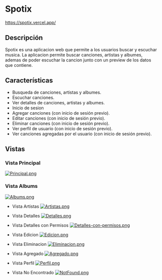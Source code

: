 # Spotix

https://spotix.vercel.app/

## Descripción

Spotix es una aplicacion web que permite a los usuarios buscar y escuchar musica. La aplicacion permite buscar canciones, artistas y albumes, ademas de poder escuchar la cancion junto con un preview de los datos que contiene.

## Características

- Busqueda de canciones, artistas y albumes.
- Escuchar canciones.
- Ver detalles de canciones, artistas y albumes.
- Inicio de sesion
- Agregar canciones (con inicio de sesión previo).
- Editar canciones (con inicio de sesión previo).
- Eliminar canciones (con inicio de sesión previo).
- Ver perfil de usuario (con inicio de sesión previo).
- Ver canciones agregadas por el usuario (con inicio de sesión previo).


## Vistas

### Vista Principal
[![Principal.png](https://i.postimg.cc/fRmZwkzX/Principal.png)](https://postimg.cc/v4YChY6H)

### Vista Albums
[![Albums.png](https://i.postimg.cc/Gmy3HqQ4/Albums.png)](https://postimg.cc/75qrR1j4)

- Vista Artistas
[![Artistas.png](https://i.postimg.cc/BvfSDHYM/Artistas.png)](https://postimg.cc/nXTffjtD)

- Vista Detalles
[![Detalles.png](https://i.postimg.cc/xdG0P8BY/Detalles.png)](https://postimg.cc/SXsFSSyt)

- Vista Detalles con Permisos
[![Detalles-con-permisos.png](https://i.postimg.cc/W32sYjPZ/Detalles-con-permisos.png)](https://postimg.cc/CZQyd35M)

- Vista Edicion
[![Edicion.png](https://i.postimg.cc/Px2TBctR/Edicion.png)](https://postimg.cc/gXXChgLV)

- Vista Eliminacion
[![Eliminacion.png](https://i.postimg.cc/J0FmhkH3/Eliminacion.png)](https://postimg.cc/wRDnf3V3)

- Vista Agregado
[![Agregado.png](https://i.postimg.cc/zXMXz9nm/Agregado.png)](https://postimg.cc/ykmznpQn)

- Vista Perfil
[![Perfil.png](https://i.postimg.cc/BQd49204/Perfil.png)](https://postimg.cc/w7cSDyMG)

- Vista No Encontrado
[![NotFound.png](https://i.postimg.cc/KjjxFNjv/NotFound.png)](https://postimg.cc/5YhZS88Z)


